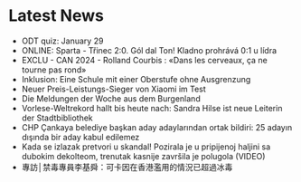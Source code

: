 # Latest News
-  ODT quiz: January 29
-  ONLINE: Sparta - Třinec 2:0. Gól dal Ton! Kladno prohrává 0:1 u lídra
-  EXCLU - CAN 2024 - Rolland Courbis : «Dans les cerveaux, ça ne tourne pas rond»
-  Inklusion: Eine Schule mit einer Oberstufe ohne Ausgrenzung
-  Neuer Preis-Leistungs-Sieger von Xiaomi im Test
-  Die Meldungen der Woche aus dem Burgenland
-  Vorlese-Weltrekord hallt bis heute nach: Sandra Hilse ist neue Leiterin der Stadtbibliothek
-  CHP Çankaya belediye başkan aday adaylarından ortak bildiri: 25 adayın dışında bir aday kabul edilemez
-  Kada se izlazak pretvori u skandal! Pozirala je u pripijenoj haljini sa dubokim dekolteom, trenutak kasnije završila je polugola (VIDEO)
-  專訪│禁毒專員李基舜：可卡因在香港濫用的情況已超過冰毒

